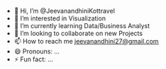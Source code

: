 - 👋 Hi, I’m @JeevanandhiniKottravel
- 👀 I’m interested in Visualization
- 🌱 I’m currently learning Data/Business Analyst
- 💞️ I’m looking to collaborate on new Projects
- 📫 How to reach me jeevanandhini27@gmail.com
- 😄 Pronouns: ...
- ⚡ Fun fact: ...

<!---
JeevanandhiniKottravel/JeevanandhiniKottravel is a ✨ special ✨ repository because its `README.md` (this file) appears on your GitHub profile.
You can click the Preview link to take a look at your changes.
--->
